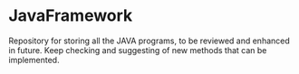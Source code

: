 # JavaFramework


Repository for storing all the JAVA programs, to be reviewed and enhanced in future.
Keep checking and suggesting of new methods that can be implemented.
